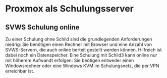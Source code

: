 # Proxmox als Schulungsserver

## SVWS Schulung online

Zu einer Schulung ohne Schild sind die grundlegenden Anforderungen niedrig: Sie benötigen einen Rechner mit Browser und eine Anzahl von SVWS-Servern, die auch online berteit gestellt werden können. Hilfreich ist dabei noch ein Datenspeicher. Eine Schulung mit Schild3 kann online nur mit höherem Aufwandt erfolgen: Sie beötigen entweder einen Windowsrechner oder eine Windows KVM im Schulungsnetz, die per VPN erreichbar ist.



